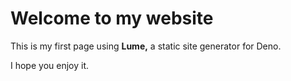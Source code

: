 
# Welcome to my website

This is my first page using **Lume,** a static site generator for Deno.

I hope you enjoy it.